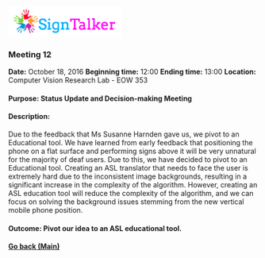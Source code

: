 ![Alt text](images/signtalkerlogo.png)

### Meeting 12

  __Date:__ October 18, 2016
  __Beginning time:__ 12:00
  __Ending time:__ 13:00
  __Location:__ Computer Vision Research Lab - EOW 353  

#### Purpose: Status Update and Decision-making Meeting

#### Description: 

Due to the feedback that Ms Susanne Harnden gave us, we pivot to an Educational tool. We have learned from early feedback that positioning the phone on a flat surface and performing signs above it will be very unnatural for the majority of deaf users. Due to this, we have decided to pivot to an Educational tool. Creating an ASL translator that needs to face the user is extremely hard due to the inconsistent image backgrounds, resulting in a significant increase in the complexity of the algorithm. However, creating an ASL education tool will reduce the complexity of the algorithm, and we can focus on solving the background issues stemming from the new vertical mobile phone position.

#### Outcome: Pivot our idea to an ASL educational tool.

#### [Go back (Main)](https://github.com/TaniaFerman/SignTalker)